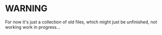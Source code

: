 # WARNING
For now it's just a collection of old files, which might just be unfinished, not working work in progress...

